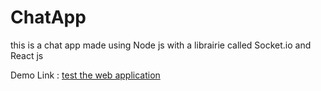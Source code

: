 # ChatApp
this is a chat app made using Node js with a librairie called Socket.io and React js

Demo Link : <a href = "https://chatrealma.web.app">test the web application</a>

